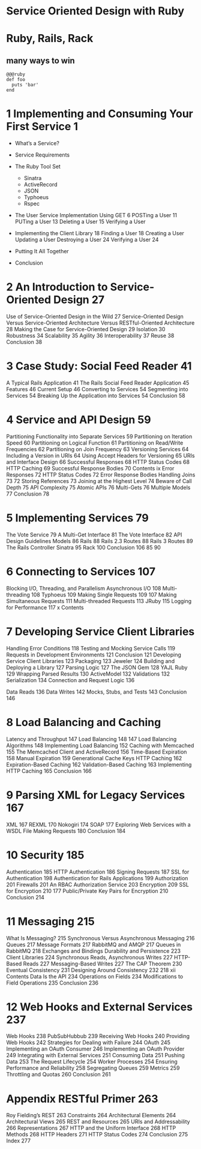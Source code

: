 # Service Oriented Design with Ruby

# Ruby, Rails, Rack

## many ways to win

~~~~
@@@ruby
def foo
  puts 'bar'
end
~~~~

# 1 Implementing and Consuming Your First Service 1

* What’s a Service?
* Service Requirements
* The Ruby Tool Set

  * Sinatra
  * ActiveRecord
  * JSON
  * Typhoeus
  * Rspec

* The User Service Implementation
 Using GET 6
POSTing a User 11 PUTing a User 13 Deleting a User 15 Verifying a User


* Implementing the Client Library 18 Finding a User 18
 Creating a User Updating a User Destroying a User 24 Verifying a User
24


* Putting It All Together
* Conclusion



# 2 An Introduction to Service-Oriented Design 27

Use of Service-Oriented Design in the Wild 27
Service-Oriented Design Versus Service-Oriented Architecture Versus
RESTful-Oriented Architecture 28
Making the Case for Service-Oriented Design 29
Isolation 30 Robustness 34 Scalability 35 Agility 36 Interoperability 37
Reuse 38
Conclusion 38


# 3 Case Study: Social Feed Reader 41

A Typical Rails Application 41
The Rails Social Feed Reader Application 45
Features 46
Current Setup 46 Converting to Services 54
Segmenting into Services 54
Breaking Up the Application into Services 54 Conclusion 58

# 4 Service and API Design 59

Partitioning Functionality into Separate Services 59 Partitioning on
Iteration Speed 60 Partitioning on Logical Function 61 Partitioning on
Read/Write Frequencies 62 Partitioning on Join Frequency 63
Versioning Services 64
Including a Version in URIs 64
Using Accept Headers for Versioning 65
URIs and Interface Design 66 Successful Responses 68
HTTP Status Codes 68 HTTP Caching 69
Successful Response Bodies 70
Contents
ix
  Error Responses 72
HTTP Status Codes 72
Error Response Bodies Handling Joins 73
72
Storing References 73
Joining at the Highest Level 74 Beware of Call Depth 75
API Complexity 75 Atomic APIs 76
Multi-Gets 76
Multiple Models 77 Conclusion 78


# 5 Implementing Services 79

The Vote Service 79
A Multi-Get Interface 81 The Vote Interface 82 API Design Guidelines
Models 86 Rails 88
Rails 2.3 Routes 88 Rails 3 Routes 89 The Rails Controller
Sinatra 95
Rack 100 Conclusion 106
85
90


# 6 Connecting to Services 107

Blocking I/O, Threading, and Parallelism Asynchronous I/O 108
Multi-threading 108 Typhoeus 109
Making Single Requests 109
107
Making Simultaneous Requests 111 Multi-threaded Requests 113
JRuby 115
Logging for Performance 117
x
Contents


#  7 Developing Service Client Libraries

Handling Error Conditions 118
Testing and Mocking Service Calls 119 Requests in Development
Environments 121 Conclusion 121
Developing Service Client Libraries 123
Packaging 123 Jeweler 124
Building and Deploying a Library 127 Parsing Logic 127
The JSON Gem 128
YAJL Ruby 129
Wrapping Parsed Results 130
ActiveModel 132 Validations 132
Serialization 134 Connection and Request Logic 136


Data Reads 136
Data Writes 142 Mocks, Stubs, and Tests 143 Conclusion 146

# 8 Load Balancing and Caching

Latency and Throughput 147 Load Balancing 148
147
Load Balancing Algorithms 148
Implementing Load Balancing 152 Caching with Memcached 155
The Memcached Client and ActiveRecord 156 Time-Based Expiration 158
Manual Expiration 159
Generational Cache Keys
HTTP Caching 162
Expiration-Based Caching 162 Validation-Based Caching 163 Implementing
HTTP Caching 165
Conclusion 166



#  9 Parsing XML for Legacy Services 167

XML 167
REXML 170
Nokogiri 174 SOAP 177
Exploring Web Services with a WSDL File
Making Requests 180 Conclusion 184


# 10 Security 185

Authentication 185
HTTP Authentication 186
Signing Requests 187
SSL for Authentication 198 Authentication for Rails Applications 199
Authorization 201 Firewalls 201
An RBAC Authorization Service 203 Encryption 209
SSL for Encryption 210
177
Public/Private Key Pairs for Encryption 210 Conclusion 214

# 11 Messaging 215

What Is Messaging? 215
Synchronous Versus Asynchronous Messaging 216 Queues 217
Message Formats 217
RabbitMQ and AMQP 217 Queues in RabbitMQ 218
Exchanges and Bindings Durability and Persistence 223 Client Libraries
224
Synchronous Reads, Asynchronous Writes 227 HTTP-Based Reads 227
Messaging-Based Writes 227 The CAP Theorem 230
Eventual Consistency 231 Designing Around Consistency 232
218
xii
Contents
Data Is the API 234
Operations on Fields 234 Modifications to Field Operations 235
Conclusion 236


# 12 Web Hooks and External Services 237

Web Hooks 238 PubSubHubbub 239
Receiving Web Hooks 240
Providing Web Hooks 242
Strategies for Dealing with Failure 244
OAuth 245
Implementing an OAuth Consumer 246 Implementing an OAuth Provider 249
Integrating with External Services 251 Consuming Data 251
Pushing Data 253
The Request Lifecycle 254 Worker Processes 254
Ensuring Performance and Reliability 258 Segregating Queues 259
Metrics 259
Throttling and Quotas 260 Conclusion 261


# Appendix RESTful Primer 263


Roy Fielding’s REST 263 Constraints 264
Architectural Elements 264
Architectural Views 265 REST and Resources 265
URIs and Addressability 266
Representations 267
HTTP and the Uniform Interface 268
HTTP Methods 268 HTTP Headers 271 HTTP Status Codes 274
Conclusion 275
Index 277
